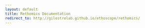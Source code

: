 ```yaml
---
layout: default
title: Rethomics Documentation
redirect_to: http://gilestrolab.github.io/ethoscope/rethomics/
---
```


